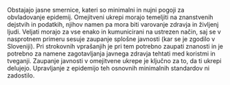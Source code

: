 Obstajajo jasne smernice, kateri so minimalni in nujni pogoji za obvladovanje epidemij. Omejitveni ukrepi morajo temeljiti na znanstvenih dejstvih in podatkih, njihov namen pa mora biti varovanje zdravja in življenj ljudi. Veljati morajo za vse enako in kumunicirani na ustrezen način, saj se v nasprotnem primeru sesuje zaupanje splošne javnosti (kar se je zgodilo v Sloveniji). Pri strokovnih vprašanjih je pri tem potrebno zaupati znanosti in je potrebno za namene zagotavljanja javnega zdravja tehtati med koristmi in tveganji. Zaupanje javnosti v omejitvene ukrepe je ključno za to, da ti ukrepi delujejo. Upravljanje z epidemijo teh osnovnih minimalnih standardov ni zadostilo.

